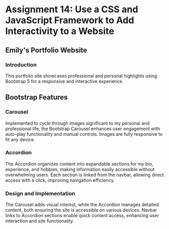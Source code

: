 # Assignment 14: Use a CSS and JavaScript Framework to Add Interactivity to a Website

## Emily's Portfolio Website
### Introduction
This portfolio site showcases professional and personal highlights using Bootstrap 5 for a responsive and interactive experience.

## Bootstrap Features
### Carousel
Implemented to cycle through images significant to my personal and professional life, the Bootstrap Carousel enhances user engagement with auto-play functionality and manual controls. Images are fully responsive to fit any device.

### Accordion
The Accordion organizes content into expandable sections for my bio, experience, and hobbies, making information easily accessible without overwhelming users. Each section is linked from the navbar, allowing direct access with a click, improving navigation efficiency.

### Design and Implementation
The Carousel adds visual interest, while the Accordion manages detailed content, both ensuring the site is accessible on various devices. Navbar links to Accordion sections enable quick content access, enhancing user interaction and site functionality.